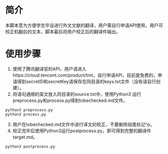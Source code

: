 # 简介

本脚本意为方便学生毕设进行外文文献的翻译，用户需自行申请API使用，用户可校正机翻后的文本，脚本最后将用户校正后的翻译件输出。

# 使用步骤

1. 使用了腾讯翻译官的API，用户请进入https://cloud.tencent.com/product/tmt，自行申请API，目前是免费的，申请得到secretID和secretKey请保存在同目录的keys.txt文件（没有请自行创建）。
2. 将语句通顺的英文放入同目录的source.txt中，使用Python3 运行preprocess.py和process.py得到tobechecked.md文件。

~~~shell
python3 preprocess.py
python3 process.py
~~~

3. 用户在tobechecked.md文件中进行译文的校正，不要删除段尾标记^p。
4. 校正完毕后使用Python3运行postprocess.py，即可得到完整的翻译件target.md。

```shell
python3 postprocess.py
```

